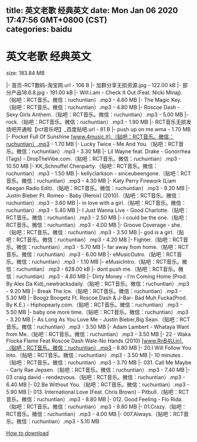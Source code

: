 
title: 英文老歌 经典英文
date: Mon Jan 06 2020 17:47:56 GMT+0800 (CST)    
categories: baidu
---

# 英文老歌 经典英文
size: 183.84 MB
 
 
|- 首页-RCT数码-淘宝网.url - 106 B
|- 加群分享无损资源.jpg - 122.00 kB
|- 部分产品18.6.8.jpg - 191.00 kB
|- Will.i.am - Check It Out (Feat. Nicki Minaj).（贴吧：RCT音乐。微信：ruchuntian）.mp3 - 4.60 MB
|- The Magic Key.（贴吧：RCT音乐。微信：ruchuntian）.mp3 - 4.80 MB
|- Roscoe Dash - Sexy Girls Anthem.（贴吧：RCT音乐。微信：ruchuntian）.mp3 - 5.00 MB
|- rock.（贴吧：RCT音乐。微信：ruchuntian）.mp3 - 1.90 MB
|- RCT音乐无损发烧吧开通啦【rct音乐吧】_百度贴吧.url - 81 B
|- push up on me.wma - 1.70 MB
|- Pocket Full Of Sunshine [www.4music.lt].（贴吧：RCT音乐。微信：ruchuntian）.mp3 - 1.70 MB
|- Lucky Twice - Me And You.（贴吧：RCT音乐。微信：ruchuntian）.mp3 - 3.30 MB
|- Lil Wayne feat. Drake - Gonorrhea (Tags) - DropTheVibe.com.（贴吧：RCT音乐。微信：ruchuntian）.mp3 - 10.50 MB
|- KK_Schnuffel Chenparty.（贴吧：RCT音乐。微信：ruchuntian）.mp3 - 1.50 MB
|- kellyclarkson - sinceubeengone.（贴吧：RCT音乐。微信：ruchuntian）.mp3 - 4.30 MB
|- Katy Perry Firework (Liam Keegan Radio Edit).（贴吧：RCT音乐。微信：ruchuntian）.mp3 - 9.20 MB
|- Justin Bieber Ft. Romeo - Baby (Remix) (2010).（贴吧：RCT音乐。微信：ruchuntian）.mp3 - 3.60 MB
|- in love with a girl.（贴吧：RCT音乐。微信：ruchuntian）.mp3 - 5.40 MB
|- I Just Wanna Live - Good Charlotte.（贴吧：RCT音乐。微信：ruchuntian）.mp3 - 2.50 MB
|- i could be the one.（贴吧：RCT音乐。微信：ruchuntian）.mp3 - 4.00 MB
|- Groove Coverage - she.（贴吧：RCT音乐。微信：ruchuntian）.mp3 - 3.50 MB
|- god  is  a  girl.（贴吧：RCT音乐。微信：ruchuntian）.mp3 - 4.20 MB
|- Fighter.（贴吧：RCT音乐。微信：ruchuntian）.mp3 - 5.70 MB
|- far away from home.（贴吧：RCT音乐。微信：ruchuntian）.mp3 - 6.00 MB
|- eMusicOutro.（贴吧：RCT音乐。微信：ruchuntian）.mp3 - 1.10 MB
|- eMusicIntro.（贴吧：RCT音乐。微信：ruchuntian）.mp3 - 628.00 kB
|- dont push me.（贴吧：RCT音乐。微信：ruchuntian）.mp3 - 4.80 MB
|- Dirty Money - I'm Coming Home (Prod. By Alex Da Kid)_newtracksdaily.（贴吧：RCT音乐。微信：ruchuntian）.mp3 - 9.20 MB
|- Break The Ice.（贴吧：RCT音乐。微信：ruchuntian）.mp3 - 5.30 MB
|- Boogz Boogetz Ft. Roscoe Dash & J-Bar- Bad Muh Fucka(Prod. By K.E.) - Hiphopearly.com.（贴吧：RCT音乐。微信：ruchuntian）.mp3 - 5.50 MB
|- baby one more time.（贴吧：RCT音乐。微信：ruchuntian）.mp3 - 3.20 MB
|- As Long As You Love Me - Justin Bieber,Big Sean.（贴吧：RCT音乐。微信：ruchuntian）.mp3 - 3.50 MB
|- Adam Lambert - Whataya Want from Me.（贴吧：RCT音乐。微信：ruchuntian）.mp3 - 3.50 MB
|- 22 - Waka Flocka Flame Feat Roscoe Dash Wale-No Hands (2010) [www.RnB4U.in].（贴吧：RCT音乐。微信：ruchuntian）.mp3 - 8.80 MB
|- 20.I Will Follow You Into.（贴吧：RCT音乐。微信：ruchuntian）.mp3 - 3.50 MB
|- 10 minutes .（贴吧：RCT音乐。微信：ruchuntian）.mp3 - 3.70 MB
|- 031. Call Me Maybe - Carly Rae Jepsen.（贴吧：RCT音乐。微信：ruchuntian）.mp3 - 7.40 MB
|- 03 craig david - rendezvous.（贴吧：RCT音乐。微信：ruchuntian）.mp3 - 6.40 MB
|- 02.Be Without You.（贴吧：RCT音乐。微信：ruchuntian）.mp3 - 5.90 MB
|- 013. International Love (Feat. Chris Brown) - Pitbull.（贴吧：RCT音乐。微信：ruchuntian）.mp3 - 8.80 MB
|- 012. Good Feeling - Flo Rida.（贴吧：RCT音乐。微信：ruchuntian）.mp3 - 9.80 MB
|- 01.Crazy.（贴吧：RCT音乐。微信：ruchuntian）.mp3 - 4.00 MB
|- 007.Always.（贴吧：RCT音乐。微信：ruchuntian）.mp3 - 5.10 MB

[How to download](https://bpcam.bemobtrk.com/go/2ceec3aa-1ca2-46d6-b9ff-aaa5c184517c?jno=84)